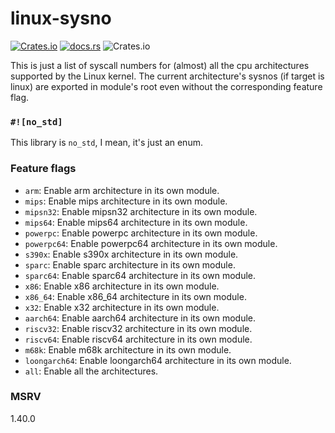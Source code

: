 # linux-sysno

[![Crates.io](https://img.shields.io/crates/v/linux-sysno?style=for-the-badge)](https://crates.io/crates/linux-sysno)
[![docs.rs](https://img.shields.io/docsrs/linux-sysno?style=for-the-badge)](https://docs.rs/linux-sysno)
![Crates.io](https://img.shields.io/crates/l/linux-sysno?style=for-the-badge)

This is just a list of syscall numbers for (almost) all the cpu architectures supported by the Linux kernel.
The current architecture's sysnos (if target is linux) are exported in module's root even without the corresponding feature flag.

### `#![no_std]`

This library is `no_std`, I mean, it's just an enum.

### Feature flags

- `arm`: Enable arm architecture in its own module.
- `mips`: Enable mips architecture in its own module.
- `mipsn32`: Enable mipsn32 architecture in its own module.
- `mips64`: Enable mips64 architecture in its own module.
- `powerpc`: Enable powerpc architecture in its own module.
- `powerpc64`: Enable powerpc64 architecture in its own module.
- `s390x`: Enable s390x architecture in its own module.
- `sparc`: Enable sparc architecture in its own module.
- `sparc64`: Enable sparc64 architecture in its own module.
- `x86`: Enable x86 architecture in its own module.
- `x86_64`: Enable x86_64 architecture in its own module.
- `x32`: Enable x32 architecture in its own module.
- `aarch64`: Enable aarch64 architecture in its own module.
- `riscv32`: Enable riscv32 architecture in its own module.
- `riscv64`: Enable riscv64 architecture in its own module.
- `m68k`: Enable m68k architecture in its own module.
- `loongarch64`: Enable loongarch64 architecture in its own module.
- `all`: Enable all the architectures.

### MSRV

1.40.0
